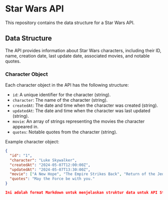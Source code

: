 # Star Wars API

This repository contains the data structure for a Star Wars API.

## Data Structure

The API provides information about Star Wars characters, including their ID, name, creation date, last update date, associated movies, and notable quotes.

### Character Object

Each character object in the API has the following structure:

- `id`: A unique identifier for the character (string).
- `character`: The name of the character (string).
- `createdAt`: The date and time when the character was created (string).
- `updatedAt`: The date and time when the character was last updated (string).
- `movie`: An array of strings representing the movies the character appeared in.
- `quotes`: Notable quotes from the character (string).

Example character object:

```json
{
  "id": "1",
  "character": "Luke Skywalker",
  "createdAt": "2024-05-07T12:00:00Z",
  "updatedAt": "2024-05-07T13:30:00Z",
  "movie": ["A New Hope", "The Empire Strikes Back", "Return of the Jedi"],
  "quotes": "May the Force be with you."
}

Ini adalah format Markdown untuk menjelaskan struktur data untuk API Star Wars di GitHub. Anda dapat mengganti atau menyesuaikan deskripsi dan contoh sesuai dengan kebutuhan proyek Anda.

